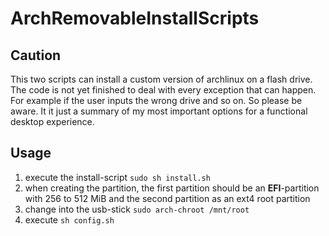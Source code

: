 # ArchRemovableInstallScripts

## Caution
This two scripts can install a custom version of archlinux on a flash drive.
The code is not yet finished to deal with every exception that can happen.
For example if the user inputs the wrong drive and so on.
So please be aware.
It it just a summary of my most important options for a functional desktop experience.

## Usage
1. execute the install-script
`sudo sh install.sh`
2. when creating the partition, the first partition should be an **EFI**-partition with 256 to 512 MiB and the second partition as an ext4 root partition 
3. change into the usb-stick `sudo arch-chroot /mnt/root` 
4. execute `sh config.sh`
